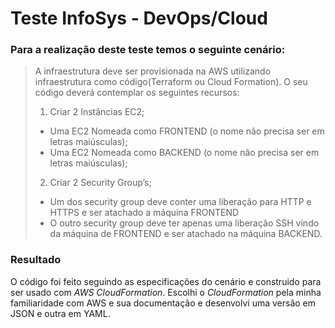 # Teste InfoSys - DevOps/Cloud

### Para a realização deste teste temos o seguinte cenário:


> A infraestrutura deve ser provisionada na AWS utilizando infraestrutura como código(Terraform ou Cloud Formation). O seu código deverá contemplar os seguintes recursos:
> 1. Criar 2 Instâncias EC2;
>  * Uma EC2 Nomeada como FRONTEND (o nome não precisa ser em letras maiúsculas);
>  * Uma EC2 Nomeada como BACKEND (o nome não precisa ser em letras maiúsculas);
> 
> 2. Criar 2 Security Group’s;
>   * Um dos security group deve conter uma liberação para HTTP e HTTPS e ser atachado a máquina FRONTEND
>   * O outro security group deve ter apenas uma liberação SSH vindo da máquina de FRONTEND e ser atachado na máquina BACKEND.


### Resultado


O código foi feito seguindo as especificações do cenário e construido para ser usado com _AWS CloudFormation_. Escolhi o _CloudFormation_ pela minha familiaridade com AWS e sua documentação e desenvolvi uma versão em JSON e outra em YAML.
